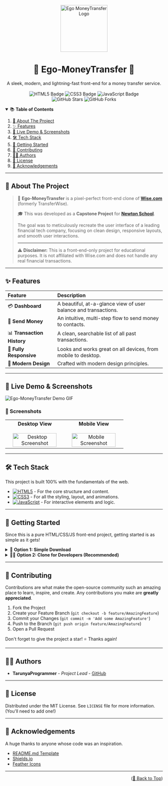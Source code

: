 <p align="center">
  <img src="https://raw.githubusercontent.com/TarunyaProgrammer/Ego-MoneyTransfer/main/stock/YOUR-LOGO.png" alt="Ego MoneyTransfer Logo" width="150"/>
  <h1 align="center">💸 Ego-MoneyTransfer 💸</h1>
  
  <p align="center">
    A sleek, modern, and lightning-fast front-end for a money transfer service.
    <br />
    <br />
    <img src="https://img.shields.io/badge/HTML5-E34F26?style=for-the-badge&logo=html5&logoColor=white" alt="HTML5 Badge">
    <img src="https://img.shields.io/badge/CSS3-1572B6?style=for-the-badge&logo=css3&logoColor=white" alt="CSS3 Badge">
    <img src="https://img.shields.io/badge/JavaScript-F7DF1E?style=for-the-badge&logo=javascript&logoColor=black" alt="JavaScript Badge">
    <br />
    <img src="https://img.shields.io/github/stars/TarunyaProgrammer/Ego-MoneyTransfer?style=social" alt="GitHub Stars">
    <img src="https://img.shields.io/github/forks/TarunyaProgrammer/Ego-MoneyTransfer?style=social" alt="GitHub Forks">
  </p>
</p>

<details open>
  <summary>📚 <strong>Table of Contents</strong></summary>
  <ol>
    <li><a href="#-about-the-project">🌟 About The Project</a></li>
    <li><a href="#-features">✨ Features</a></li>
    <li><a href="#-live-demo--screenshots">🚀 Live Demo & Screenshots</a></li>
    <li><a href="#-tech-stack">🛠️ Tech Stack</a></li>
    <li><a href="#-getting-started">🏁 Getting Started</a></li>
    <li><a href="#-contributing">🤝 Contributing</a></li>
    <li><a href="#-authors">👨‍💻 Authors</a></li>
    <li><a href="#-license">📜 License</a></li>
    <li><a href="#-acknowledgements">🎉 Acknowledgements</a></li>
  </ol>
</details>

---

## 🌟 About The Project

> 💸 **Ego-MoneyTransfer** is a pixel-perfect front-end clone of [**Wise.com**](https://wise.com/) (formerly TransferWise).
>
> 🎓 This was developed as a **Capstone Project** for [**Newton School**](https://github.com/Newton-School).
>
> The goal was to meticulously recreate the user interface of a leading financial tech company, focusing on clean design, responsive layouts, and smooth user interactions.
>
> ---
>
> ⚠️ **Disclaimer:** This is a front-end-only project for educational purposes. It is not affiliated with Wise.com and does not handle any real financial transactions.

---

## ✨ Features

| Feature                    | Description                                                     |
| :------------------------- | :-------------------------------------------------------------- |
| 💳 **Dashboard**           | A beautiful, at-a-glance view of user balance and transactions. |
| 💸 **Send Money**          | An intuitive, multi-step flow to send money to contacts.        |
| 📊 **Transaction History** | A clean, searchable list of all past transactions.              |
| 📱 **Fully Responsive**    | Looks and works great on all devices, from mobile to desktop.   |
| 🎨 **Modern Design**       | Crafted with modern design principles.                          |

---

## 🚀 Live Demo & Screenshots

![Ego-MoneyTransfer Demo GIF](https://raw.githubusercontent.com/TarunyaProgrammer/Ego-MoneyTransfer/main/stock/YOUR-DEMO.gif)

### 📸 Screenshots

<table width="100%">
  <tr>
    <td width="50%" align="center">
      <strong>Desktop View</strong>
      <br><br>
      <img src="https://raw.githubusercontent.com/TarunyaProgrammer/Ego-MoneyTransfer/main/stock/YOUR-SCREENSHOT-1.png" alt="Desktop Screenshot" width="90%">
    </td>
    <td width="50%" align="center">
      <strong>Mobile View</strong>
      <br><br>
      <img src="https://raw.githubusercontent.com/TarunyaProgrammer/Ego-MoneyTransfer/main/stock/YOUR-SCREENSHOT-2.png" alt="Mobile Screenshot" width="90%">
    </td>
  </tr>
</table>

---

## 🛠️ Tech Stack

This project is built 100% with the fundamentals of the web.

- [<img src="https://img.shields.io/badge/HTML5-E34F26?style=flat&logo=html5&logoColor=white" alt="HTML5">](https://developer.mozilla.org/en-US/docs/Web/Guide/HTML/HTML5) - For the core structure and content.
- [<img src="https://img.shields.io/badge/CSS3-1572B6?style=flat&logo=css3&logoColor=white" alt="CSS3">](https://developer.mozilla.org/en-US/docs/Web/CSS) - For all the styling, layout, and animations.
- [<img src="https://img.shields.io/badge/JavaScript-F7DF1E?style=flat&logo=javascript&logoColor=black" alt="JavaScript">](https://developer.mozilla.org/en-US/docs/Web/JavaScript) - For interactive elements and logic.

---

## 🏁 Getting Started

Since this is a pure HTML/CSS/JS front-end project, getting started is as simple as it gets!

<details>
  <summary>🚀 <strong>Option 1: Simple Download</strong></summary>
  
  1.  [Download the ZIP file](https://github.com/TarunyaProgrammer/Ego-MoneyTransfer/archive/refs/heads/main.zip) of this repository.
  2.  Unzip the folder.
  3.  Open the `index.html` file in your favorite web browser.
  
  And that's it! You're good to go.
</details>

<details>
  <summary>👨‍💻 <strong>Option 2: Clone for Developers (Recommended)</strong></summary>
  
  1.  **Clone the repository:**
      ```sh
      git clone [https://github.com/TarunyaProgrammer/Ego-MoneyTransfer.git](https://github.com/TarunyaProgrammer/Ego-MoneyTransfer.git)
      ```
  
  2.  **Navigate to the directory:**
      ```sh
      cd Ego-MoneyTransfer
      ```
  
  3.  **Open `index.html`:**
      You can open the `index.html` file directly in your browser.
      
      *Pro-tip:* For the best development experience, use a live-reloading server. If you have VS Code, I recommend the [Live Server](https://marketplace.visualstudio.com/items?itemName=ritwickdey.LiveServer) extension.
      
</details>

---

## 🤝 Contributing

Contributions are what make the open-source community such an amazing place to learn, inspire, and create. Any contributions you make are **greatly appreciated**.

1.  Fork the Project
2.  Create your Feature Branch (`git checkout -b feature/AmazingFeature`)
3.  Commit your Changes (`git commit -m 'Add some AmazingFeature'`)
4.  Push to the Branch (`git push origin feature/AmazingFeature`)
5.  Open a Pull Request

Don't forget to give the project a star! ⭐ Thanks again!

---

## 👨‍💻 Authors

- **TarunyaProgrammer** - _Project Lead_ - [GitHub](https://github.com/TarunyaProgrammer)

---

## 📜 License

Distributed under the MIT License. See `LICENSE` file for more information. (You'll need to add one!)

---

## 🎉 Acknowledgements

A huge thanks to anyone whose code was an inspiration.

- [README.md Template](https://github.com/othneildrew/Best-README-Template)
- [Shields.io](https://shields.io/)
- [Feather Icons](https://feathericons.com/)

---

<p align="right">(<a href="#top">🔼 Back to Top</a>)</p>
